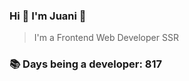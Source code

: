 ### Hi 👋 I&#39;m Juani 🦁

> I&#39;m a Frontend Web Developer SSR

### 📚 Days being a developer: 817
